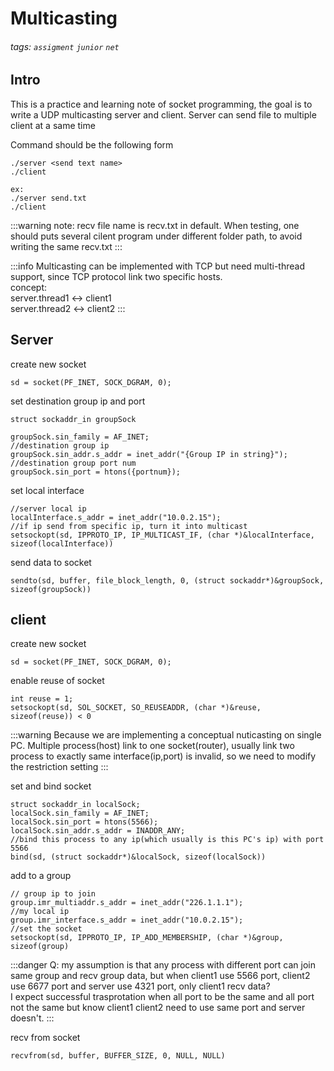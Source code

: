 # Multicasting
###### tags: `assigment` `junior` `net`

## Intro
This is a practice and learning note of socket programming, the goal is to write a UDP multicasting server and client. Server can send file to multiple client at a same time

Command should be the following form
```shell=
./server <send text name>
./client

ex:
./server send.txt
./client

```
:::warning
note: recv file name is recv.txt in default. When testing, one should puts several cilent program under different folder path, to avoid writing the same recv.txt
:::

:::info
Multicasting can be implemented with TCP but need multi-thread support, since TCP protocol link two specific hosts.  
concept:  
server.thread1 <-> client1  
server.thread2 <-> client2
:::

## Server
create new socket
```c=
sd = socket(PF_INET, SOCK_DGRAM, 0);
```

set destination group ip and port
```c=
struct sockaddr_in groupSock

groupSock.sin_family = AF_INET;
//destination group ip
groupSock.sin_addr.s_addr = inet_addr("{Group IP in string}");
//destination group port num
groupSock.sin_port = htons({portnum});
```

set local interface
```c=
//server local ip
localInterface.s_addr = inet_addr("10.0.2.15");
//if ip send from specific ip, turn it into multicast 
setsockopt(sd, IPPROTO_IP, IP_MULTICAST_IF, (char *)&localInterface, sizeof(localInterface))
```

send data to socket
```c=
sendto(sd, buffer, file_block_length, 0, (struct sockaddr*)&groupSock, sizeof(groupSock))
```

## client
create new socket
```c=
sd = socket(PF_INET, SOCK_DGRAM, 0);
```

enable reuse of socket
```c=
int reuse = 1;
setsockopt(sd, SOL_SOCKET, SO_REUSEADDR, (char *)&reuse, sizeof(reuse)) < 0
```
:::warning
Because we are implementing a conceptual nuticasting on single PC. Multiple process(host) link to one socket(router), usually link two process to exactly same interface(ip,port) is invalid, so we need to modify the restriction setting
:::

set and bind socket
```c=
struct sockaddr_in localSock;
localSock.sin_family = AF_INET;
localSock.sin_port = htons(5566);
localSock.sin_addr.s_addr = INADDR_ANY;
//bind this process to any ip(which usually is this PC's ip) with port 5566
bind(sd, (struct sockaddr*)&localSock, sizeof(localSock))
```

add to a group 
```c=
// group ip to join
group.imr_multiaddr.s_addr = inet_addr("226.1.1.1");
//my local ip
group.imr_interface.s_addr = inet_addr("10.0.2.15"); 
//set the socket
setsockopt(sd, IPPROTO_IP, IP_ADD_MEMBERSHIP, (char *)&group, sizeof(group)
```
:::danger
Q: my assumption is that any process with different port can join same group and recv group data, but when client1 use 5566 port, client2 use 6677 port and server use 4321 port, only client1 recv data?   
I expect successful trasprotation when all port to be the same and all port not the same but know client1 client2 need to use same port and server doesn't.
:::

recv from socket
```c=
recvfrom(sd, buffer, BUFFER_SIZE, 0, NULL, NULL)
```